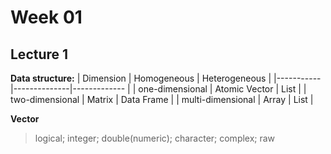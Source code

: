 # Week 01
## Lecture 1
**Data structure:**
| Dimension | Homogeneous | Heterogeneous |
|-----------|--------------|------------- |
| one-dimensional | Atomic Vector | List |
| two-dimensional | Matrix | Data Frame |
| multi-dimensional | Array | List |

**Vector**
> logical; integer; double(numeric); character; complex; raw

